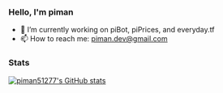 ### Hello, I'm piman

- 🔭 I’m currently working on piBot, piPrices, and everyday.tf
- 📫 How to reach me: piman.dev@gmail.com

### Stats
[![piman51277's GitHub stats](https://github-readme-stats.vercel.app/api/top-langs/?username=piman51277&count_private=true&layout=compact)](https://github.com/anuraghazra/github-readme-stats)
